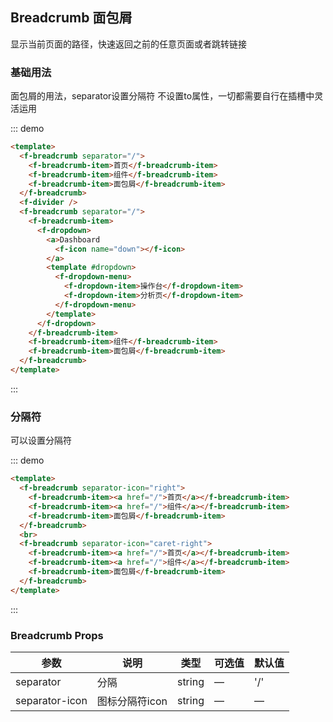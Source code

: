 ## Breadcrumb 面包屑

显示当前页面的路径，快速返回之前的任意页面或者跳转链接

### 基础用法

面包屑的用法，separator设置分隔符 不设置to属性，一切都需要自行在插槽中灵活运用

::: demo

```html
<template>
  <f-breadcrumb separator="/">
    <f-breadcrumb-item>首页</f-breadcrumb-item>
    <f-breadcrumb-item>组件</f-breadcrumb-item>
    <f-breadcrumb-item>面包屑</f-breadcrumb-item>
  </f-breadcrumb>
  <f-divider />
  <f-breadcrumb separator="/">
    <f-breadcrumb-item>
      <f-dropdown>
        <a>Dashboard
          <f-icon name="down"></f-icon>
        </a>
        <template #dropdown>
          <f-dropdown-menu>
            <f-dropdown-item>操作台</f-dropdown-item>
            <f-dropdown-item>分析页</f-dropdown-item>
          </f-dropdown-menu>
        </template>
      </f-dropdown>
    </f-breadcrumb-item>
    <f-breadcrumb-item>组件</f-breadcrumb-item>
    <f-breadcrumb-item>面包屑</f-breadcrumb-item>
  </f-breadcrumb>
</template>
```

:::

### 分隔符

可以设置分隔符

::: demo

```html
<template>
  <f-breadcrumb separator-icon="right">
    <f-breadcrumb-item><a href="/">首页</a></f-breadcrumb-item>
    <f-breadcrumb-item><a href="/">组件</a></f-breadcrumb-item>
    <f-breadcrumb-item>面包屑</f-breadcrumb-item>
  </f-breadcrumb>
  <br>
  <f-breadcrumb separator-icon="caret-right">
    <f-breadcrumb-item><a href="/">首页</a></f-breadcrumb-item>
    <f-breadcrumb-item><a href="/">组件</a></f-breadcrumb-item>
    <f-breadcrumb-item>面包屑</f-breadcrumb-item>
  </f-breadcrumb>
</template>
```

:::

### Breadcrumb Props

| 参数      | 说明    | 类型      | 可选值       | 默认值   |
|---------- |-------- |---------- |-------------  |-------- |
| separator     | 分隔   | string  |  —   |   '/'   |
| separator-icon| 图标分隔符icon  | string  |  —   |   —    |
